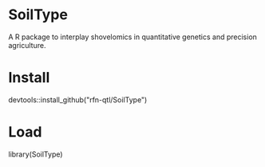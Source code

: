 # SoilType
A R package to interplay shovelomics in quantitative genetics and precision agriculture.

# Install
devtools::install_github("rfn-qtl/SoilType")

# Load
library(SoilType)
